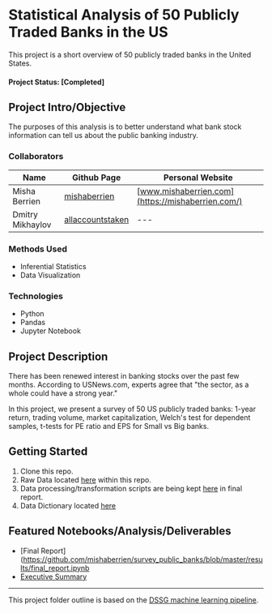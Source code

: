 # Statistical Analysis of 50 Publicly Traded Banks in the US
This project is a short overview of 50 publicly traded banks in the United States.

#### Project Status: [Completed]

## Project Intro/Objective
The purposes of this analysis is to better understand what bank stock information can tell us about the public banking industry.

### Collaborators
|Name     |  Github Page   |  Personal Website  |
|---------|-----------------|--------------------|
|Misha Berrien | [mishaberrien](https://github.com/mishaberrien)| [www.mishaberrien.com](https://mishaberrien.com/)  |
|Dmitry Mikhaylov | [allaccountstaken](https://github.com/allaccountstaken) | --- |

### Methods Used
* Inferential Statistics
* Data Visualization

### Technologies
* Python
* Pandas
* Jupyter Notebook

## Project Description
There has been renewed interest in banking stocks over the past few months. According to USNews.com, experts agree that "the sector, as a whole could have a strong year."

In this project, we present a survey of 50 US publicly traded banks: 1-year return, trading volume, market capitalization, Welch's test for dependent samples, t-tests for PE ratio and EPS for Small vs Big banks.

## Getting Started

1. Clone this repo.
2. Raw Data located [here](https://github.com/mishaberrien/survey_public_banks/tree/master/data/01_raw) within this repo.
3. Data processing/transformation scripts are being kept [here](https://github.com/mishaberrien/survey_public_banks/tree/master/results) in final report.
4. Data Dictionary located [here](https://github.com/mishaberrien/survey_public_banks/tree/master/references)


## Featured Notebooks/Analysis/Deliverables
* [Final Report](https://github.com/mishaberrien/survey_public_banks/blob/master/results/final_report.ipynb
* [Executive Summary](https://github.com/mishaberrien/survey_public_banks/blob/master/executive_summary)

***

This project folder outline is based on the [DSSG machine learning pipeline](https://github.com/dssg/hitchhikers-guide/tree/master/sources/curriculum/0_before_you_start/pipelines-and-project-workflow).

